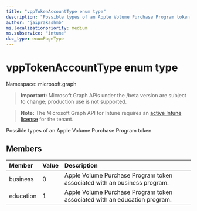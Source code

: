 ```yaml
---
title: "vppTokenAccountType enum type"
description: "Possible types of an Apple Volume Purchase Program token."
author: "jaiprakashmb"
ms.localizationpriority: medium
ms.subservice: "intune"
doc_type: enumPageType
---
```


# vppTokenAccountType enum type

Namespace: microsoft.graph
> **Important:** Microsoft Graph APIs under the /beta version are subject to change; production use is not supported.

> **Note:** The Microsoft Graph API for Intune requires an [active Intune license](https://go.microsoft.com/fwlink/?linkid=839381) for the tenant.


Possible types of an Apple Volume Purchase Program token.

## Members
|Member|Value|Description|
|:---|:---|:---|
|business|0|Apple Volume Purchase Program token associated with an business program.|
|education|1|Apple Volume Purchase Program token associated with an education program.|
